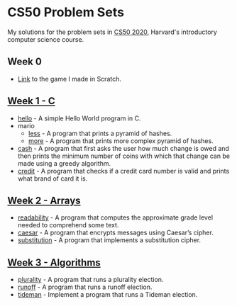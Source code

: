 # CS50 Problem Sets
My solutions for the problem sets in [CS50 2020](https://scratch.mit.edu/projects/216200509/), Harvard's introductory computer science course.

  ## Week 0
  - [Link](https://scratch.mit.edu/projects/216200509/) to the game I made in Scratch.
  
  ## [Week 1 - C](/pset1)
   - [hello](pset1/hello) - A simple Hello World program in C.
   - mario
     * [less](pset1/mario/less) - A program that prints a pyramid of hashes.
     * [more](pset1/mario/more) - A program that prints more complex pyramid of hashes.
  - [cash](pset1/cash) - A program that first asks the user how much change is owed and then prints the minimum number of coins with which that change can be made using a greedy algorithm.
  - [credit](pset1/credit) - A program that checks if a credit card number is valid and prints what brand of card it is.

  ## [Week 2 - Arrays](/pset2)
  - [readability](pset2/readability) - A program that computes the approximate grade level needed to comprehend some text.
  - [caesar](pset2/caesar) - A program that encrypts messages using Caesar’s cipher.
  - [substitution](pset2/substitution) - A program that implements a substitution cipher.

  ## [Week 3 - Algorithms](/pset3)
  - [plurality](pset3/plurality) - A program that runs a plurality election.
  - [runoff](pset3/runoff) - A program that runs a runoff election.
  - [tideman](pset3/tideman) - Implement a program that runs a Tideman election.